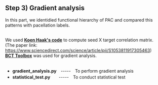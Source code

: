 ## Step 3) Gradient analysis ##
In this part, we identidied functional hierarchy of PAC and compared this patterns with pacellation labels.<br /><br />

We used **[Koen Haak's code](https://github.com/koenhaak/congrads)** to compute seed X target correlation matrix.<br />
(The paper link: https://www.sciencedirect.com/science/article/pii/S1053811917305463)<br />
**[BCT Toolbox](https://sites.google.com/site/bctnet/)** was used for gradient analysis.<br /><br />

- **gradient_analysis.py**　-----　To perform gradient analysis<br />
- **statistical_test.py**　　-----　To conduct statistical test<br /><br />
